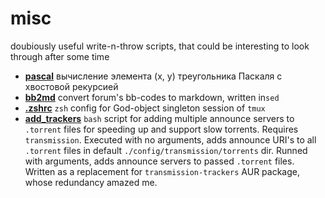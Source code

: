 # misc
doubiously useful write-n-throw scripts, that could be interesting to look through after some time

* [**pascal**](pascal/) вычисление элемента (x, y) треугольника Паскаля с хвостовой рекурсией
* [**bb2md**](bb2md/) convert forum's bb-codes to markdown, written in`sed`
* [**.zshrc**](.zshrc) `zsh` config for God-object singleton session of `tmux`
* [**add_trackers**](add_trackers) `bash` script for adding multiple announce servers to `.torrent` files for speeding up and support slow torrents. Requires `transmission`. Executed with no arguments, adds announce URI's to all `.torrent` files in default `./config/transmission/torrents` dir. Runned with arguments, adds announce servers to passed `.torrent` files. Written as a replacement for `transmission-trackers` AUR package, whose redundancy amazed me.
